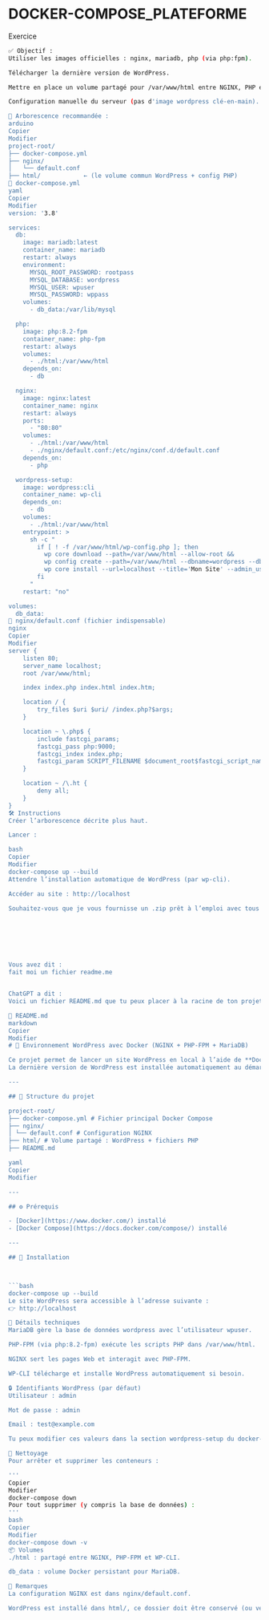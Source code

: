 # DOCKER-COMPOSE_PLATEFORME
Exercice  
```bash
✅ Objectif :
Utiliser les images officielles : nginx, mariadb, php (via php:fpm).

Télécharger la dernière version de WordPress.

Mettre en place un volume partagé pour /var/www/html entre NGINX, PHP et WordPress.

Configuration manuelle du serveur (pas d'image wordpress clé-en-main).

🧩 Arborescence recommandée :
arduino
Copier
Modifier
project-root/
├── docker-compose.yml
├── nginx/
│   └── default.conf
├── html/            ← (le volume commun WordPress + config PHP)
📄 docker-compose.yml
yaml
Copier
Modifier
version: '3.8'

services:
  db:
    image: mariadb:latest
    container_name: mariadb
    restart: always
    environment:
      MYSQL_ROOT_PASSWORD: rootpass
      MYSQL_DATABASE: wordpress
      MYSQL_USER: wpuser
      MYSQL_PASSWORD: wppass
    volumes:
      - db_data:/var/lib/mysql

  php:
    image: php:8.2-fpm
    container_name: php-fpm
    restart: always
    volumes:
      - ./html:/var/www/html
    depends_on:
      - db

  nginx:
    image: nginx:latest
    container_name: nginx
    restart: always
    ports:
      - "80:80"
    volumes:
      - ./html:/var/www/html
      - ./nginx/default.conf:/etc/nginx/conf.d/default.conf
    depends_on:
      - php

  wordpress-setup:
    image: wordpress:cli
    container_name: wp-cli
    depends_on:
      - db
    volumes:
      - ./html:/var/www/html
    entrypoint: >
      sh -c "
        if [ ! -f /var/www/html/wp-config.php ]; then
          wp core download --path=/var/www/html --allow-root &&
          wp config create --path=/var/www/html --dbname=wordpress --dbuser=wpuser --dbpass=wppass --dbhost=db --allow-root &&
          wp core install --url=localhost --title='Mon Site' --admin_user=admin --admin_password=admin --admin_email=test@example.com --allow-root
        fi
      "
    restart: "no"

volumes:
  db_data:
📄 nginx/default.conf (fichier indispensable)
nginx
Copier
Modifier
server {
    listen 80;
    server_name localhost;
    root /var/www/html;

    index index.php index.html index.htm;

    location / {
        try_files $uri $uri/ /index.php?$args;
    }

    location ~ \.php$ {
        include fastcgi_params;
        fastcgi_pass php:9000;
        fastcgi_index index.php;
        fastcgi_param SCRIPT_FILENAME $document_root$fastcgi_script_name;
    }

    location ~ /\.ht {
        deny all;
    }
}
🛠️ Instructions
Créer l’arborescence décrite plus haut.

Lancer :

bash
Copier
Modifier
docker-compose up --build
Attendre l’installation automatique de WordPress (par wp-cli).

Accéder au site : http://localhost

Souhaitez-vous que je vous fournisse un .zip prêt à l’emploi avec tous les fichiers ?







Vous avez dit :
fait moi un fichier readme.me


ChatGPT a dit :
Voici un fichier README.md que tu peux placer à la racine de ton projet Docker WordPress. Il décrit clairement le but du projet, les prérequis, l'installation, et l'utilisation :

📄 README.md
markdown
Copier
Modifier
# 🐳 Environnement WordPress avec Docker (NGINX + PHP-FPM + MariaDB)

Ce projet permet de lancer un site WordPress en local à l’aide de **Docker Compose** avec les images officielles de **NGINX**, **PHP-FPM**, **MariaDB** et **WP-CLI**.  
La dernière version de WordPress est installée automatiquement au démarrage grâce à un conteneur `wp-cli`.

---

## 📁 Structure du projet

project-root/
├── docker-compose.yml # Fichier principal Docker Compose
├── nginx/
│ └── default.conf # Configuration NGINX
├── html/ # Volume partagé : WordPress + fichiers PHP
├── README.md

yaml
Copier
Modifier

---

## ⚙️ Prérequis

- [Docker](https://www.docker.com/) installé
- [Docker Compose](https://docs.docker.com/compose/) installé

---

## 🚀 Installation



```bash
docker-compose up --build
Le site WordPress sera accessible à l’adresse suivante :
👉 http://localhost

🧠 Détails techniques
MariaDB gère la base de données wordpress avec l’utilisateur wpuser.

PHP-FPM (via php:8.2-fpm) exécute les scripts PHP dans /var/www/html.

NGINX sert les pages Web et interagit avec PHP-FPM.

WP-CLI télécharge et installe WordPress automatiquement si besoin.

🔒 Identifiants WordPress (par défaut)
Utilisateur : admin

Mot de passe : admin

Email : test@example.com

Tu peux modifier ces valeurs dans la section wordpress-setup du docker-compose.yml.

🧹 Nettoyage
Pour arrêter et supprimer les conteneurs :

'''
Copier
Modifier
docker-compose down
Pour tout supprimer (y compris la base de données) :
'''
bash
Copier
Modifier
docker-compose down -v
📦 Volumes
./html : partagé entre NGINX, PHP-FPM et WP-CLI.

db_data : volume Docker persistant pour MariaDB.

📝 Remarques
La configuration NGINX est dans nginx/default.conf.

WordPress est installé dans html/, ce dossier doit être conservé (ou versionné si besoin).
